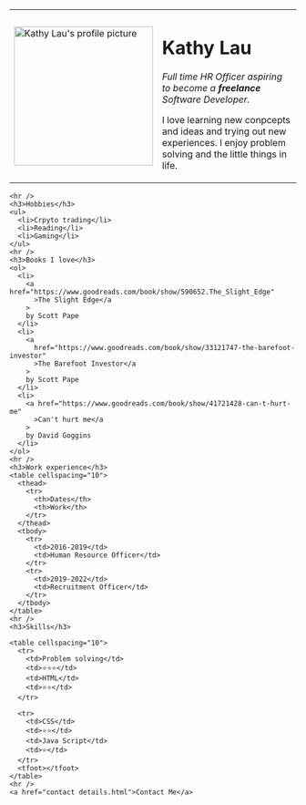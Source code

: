 <!DOCTYPE html>
<html lang="en">
  <head>
    <meta charset="UTF-8" />
    <meta http-equiv="X-UA-Compatible" content="IE=edge" />
    <meta name="viewport" content="width=device-width, initial-scale=1.0" />
    <title>Kathy Lau's Personal Site</title>
  </head>

  <body>
    <table>
      <tr>
        <td>
          <img
            src="kathyl.png"
            alt="Kathy Lau's profile picture"
            width="244"
            height="244"
          />
        </td>
        <td>
          <h1>Kathy Lau</h1>
          <p>
            <em
              >Full time HR Officer aspiring to become a
              <strong>freelance</strong> Software Developer.</em
            >
          </p>
          <p>
            I love learning new conpcepts and ideas and trying out new
            experiences. I enjoy problem solving and the little things in life.
          </p>
        </td>
      </tr>
    </table>

    <hr />
    <h3>Hobbies</h3>
    <ul>
      <li>Crpyto trading</li>
      <li>Reading</li>
      <li>Gaming</li>
    </ul>
    <hr />
    <h3>Books I love</h3>
    <ol>
      <li>
        <a href="https://www.goodreads.com/book/show/590652.The_Slight_Edge"
          >The Slight Edge</a
        >
        by Scott Pape
      </li>
      <li>
        <a
          href="https://www.goodreads.com/book/show/33121747-the-barefoot-investor"
          >The Barefoot Investor</a
        >
        by Scott Pape
      </li>
      <li>
        <a href="https://www.goodreads.com/book/show/41721428-can-t-hurt-me"
          >Can't hurt me</a
        >
        by David Goggins
      </li>
    </ol>
    <hr />
    <h3>Work experience</h3>
    <table cellspacing="10">
      <thead>
        <tr>
          <th>Dates</th>
          <th>Work</th>
        </tr>
      </thead>
      <tbody>
        <tr>
          <td>2016-2019</td>
          <td>Human Resource Officer</td>
        </tr>
        <tr>
          <td>2019-2022</td>
          <td>Recruitment Officer</td>
        </tr>
      </tbody>
    </table>
    <hr />
    <h3>Skills</h3>

    <table cellspacing="10">
      <tr>
        <td>Problem solving</td>
        <td>⭐⭐⭐</td>
        <td>HTML</td>
        <td>⭐⭐</td>
      </tr>

      <tr>
        <td>CSS</td>
        <td>⭐⭐</td>
        <td>Java Script</td>
        <td>⭐</td>
      </tr>
      <tfoot></tfoot>
    </table>
    <hr />
    <a href="contact details.html">Contact Me</a>
  </body>
</html>
